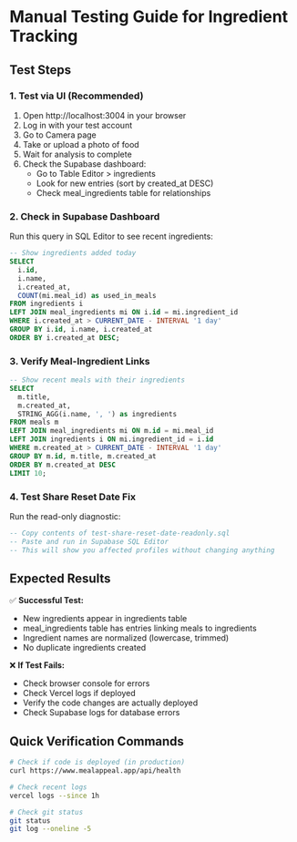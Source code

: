# Manual Testing Guide for Ingredient Tracking

## Test Steps

### 1. Test via UI (Recommended)
1. Open http://localhost:3004 in your browser
2. Log in with your test account
3. Go to Camera page
4. Take or upload a photo of food
5. Wait for analysis to complete
6. Check the Supabase dashboard:
   - Go to Table Editor > ingredients
   - Look for new entries (sort by created_at DESC)
   - Check meal_ingredients table for relationships

### 2. Check in Supabase Dashboard

Run this query in SQL Editor to see recent ingredients:
```sql
-- Show ingredients added today
SELECT 
  i.id,
  i.name,
  i.created_at,
  COUNT(mi.meal_id) as used_in_meals
FROM ingredients i
LEFT JOIN meal_ingredients mi ON i.id = mi.ingredient_id
WHERE i.created_at > CURRENT_DATE - INTERVAL '1 day'
GROUP BY i.id, i.name, i.created_at
ORDER BY i.created_at DESC;
```

### 3. Verify Meal-Ingredient Links
```sql
-- Show recent meals with their ingredients
SELECT 
  m.title,
  m.created_at,
  STRING_AGG(i.name, ', ') as ingredients
FROM meals m
LEFT JOIN meal_ingredients mi ON m.id = mi.meal_id
LEFT JOIN ingredients i ON mi.ingredient_id = i.id
WHERE m.created_at > CURRENT_DATE - INTERVAL '1 day'
GROUP BY m.id, m.title, m.created_at
ORDER BY m.created_at DESC
LIMIT 10;
```

### 4. Test Share Reset Date Fix

Run the read-only diagnostic:
```sql
-- Copy contents of test-share-reset-date-readonly.sql
-- Paste and run in Supabase SQL Editor
-- This will show you affected profiles without changing anything
```

## Expected Results

✅ **Successful Test:**
- New ingredients appear in ingredients table
- meal_ingredients table has entries linking meals to ingredients
- Ingredient names are normalized (lowercase, trimmed)
- No duplicate ingredients created

❌ **If Test Fails:**
- Check browser console for errors
- Check Vercel logs if deployed
- Verify the code changes are actually deployed
- Check Supabase logs for database errors

## Quick Verification Commands

```bash
# Check if code is deployed (in production)
curl https://www.mealappeal.app/api/health

# Check recent logs
vercel logs --since 1h

# Check git status
git status
git log --oneline -5
```